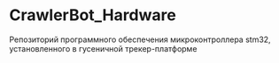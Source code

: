 # CrawlerBot_Hardware
Репозиторий программного обеспечения микроконтроллера stm32, установленного в гусеничной трекер-платформе
